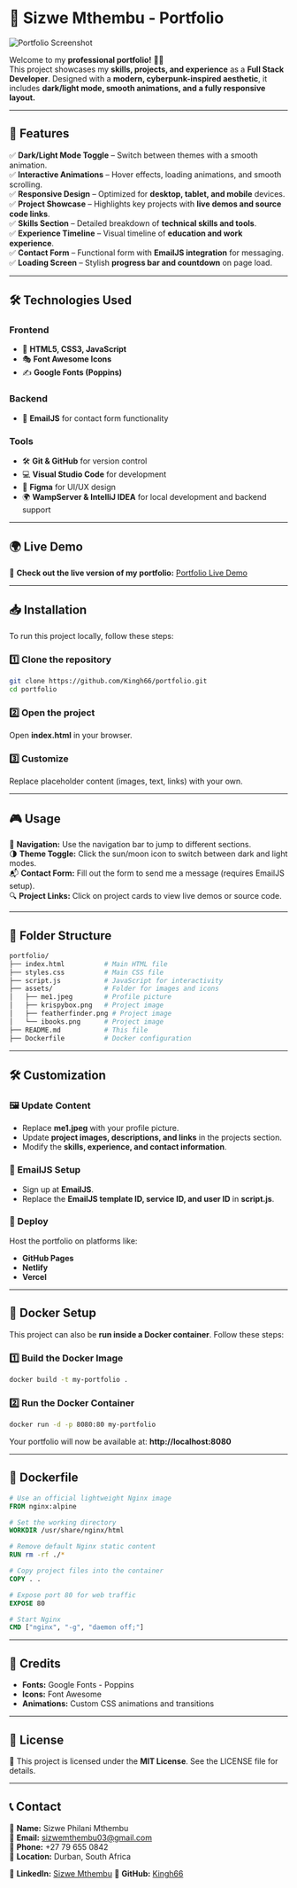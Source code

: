 # 🚀 Sizwe Mthembu - Portfolio  

![Portfolio Screenshot](https://ibb.co/NnCmsrSX)

Welcome to my **professional portfolio!** 🎨✨  
This project showcases my **skills, projects, and experience** as a **Full Stack Developer**. Designed with a **modern, cyberpunk-inspired aesthetic**, it includes **dark/light mode, smooth animations, and a fully responsive layout.**  

---

## 🌟 Features  

✅ **Dark/Light Mode Toggle** – Switch between themes with a smooth animation.  
✅ **Interactive Animations** – Hover effects, loading animations, and smooth scrolling.  
✅ **Responsive Design** – Optimized for **desktop, tablet, and mobile** devices.  
✅ **Project Showcase** – Highlights key projects with **live demos and source code links**.  
✅ **Skills Section** – Detailed breakdown of **technical skills and tools**.  
✅ **Experience Timeline** – Visual timeline of **education and work experience**.  
✅ **Contact Form** – Functional form with **EmailJS integration** for messaging.  
✅ **Loading Screen** – Stylish **progress bar and countdown** on page load.  

---

## 🛠️ Technologies Used  

### **Frontend**  
- 🎨 **HTML5, CSS3, JavaScript**  
- 🎭 **Font Awesome Icons**  
- ✍️ **Google Fonts (Poppins)**  

### **Backend**  
- 📩 **EmailJS** for contact form functionality  

### **Tools**  
- 🛠️ **Git & GitHub** for version control  
- 💻 **Visual Studio Code** for development  
- 🎨 **Figma** for UI/UX design  
- 🌍 **WampServer & IntelliJ IDEA** for local development and backend support  

---

## 🌍 Live Demo  

🔗 **Check out the live version of my portfolio:** [Portfolio Live Demo](https://portfolio-vo6v.onrender.com/) <!-- Replace with your actual URL -->

---

## 📥 Installation  

To run this project locally, follow these steps:  

### **1️⃣ Clone the repository**  
```bash
git clone https://github.com/Kingh66/portfolio.git
cd portfolio
```

### **2️⃣ Open the project**  
Open **index.html** in your browser.

### **3️⃣ Customize**  
Replace placeholder content (images, text, links) with your own.

---

## 🎮 Usage  

🔗 **Navigation:** Use the navigation bar to jump to different sections.  
🌗 **Theme Toggle:** Click the sun/moon icon to switch between dark and light modes.  
📬 **Contact Form:** Fill out the form to send me a message (requires EmailJS setup).  
🔍 **Project Links:** Click on project cards to view live demos or source code.  

---

## 📂 Folder Structure  
```bash
portfolio/
├── index.html          # Main HTML file
├── styles.css          # Main CSS file
├── script.js           # JavaScript for interactivity
├── assets/             # Folder for images and icons
│   ├── me1.jpeg        # Profile picture
│   ├── krispybox.png   # Project image
│   ├── featherfinder.png # Project image
│   └── ibooks.png      # Project image
├── README.md           # This file
├── Dockerfile          # Docker configuration
```

---

## 🛠️ Customization  

### **🖼️ Update Content**  
- Replace **me1.jpeg** with your profile picture.  
- Update **project images, descriptions, and links** in the projects section.  
- Modify the **skills, experience, and contact information**.  

### **📩 EmailJS Setup**  
- Sign up at **EmailJS**.  
- Replace the **EmailJS template ID, service ID, and user ID** in **script.js**.  

### **🚀 Deploy**  
Host the portfolio on platforms like:  
- **GitHub Pages**  
- **Netlify**  
- **Vercel**  

---

## 🐳 Docker Setup  

This project can also be **run inside a Docker container**. Follow these steps:  

### **1️⃣ Build the Docker Image**  
```bash
docker build -t my-portfolio .
```

### **2️⃣ Run the Docker Container**  
```bash
docker run -d -p 8080:80 my-portfolio
```
Your portfolio will now be available at: **http://localhost:8080**  

---

## 🐙 Dockerfile  
```dockerfile
# Use an official lightweight Nginx image
FROM nginx:alpine

# Set the working directory
WORKDIR /usr/share/nginx/html

# Remove default Nginx static content
RUN rm -rf ./*

# Copy project files into the container
COPY . .

# Expose port 80 for web traffic
EXPOSE 80

# Start Nginx
CMD ["nginx", "-g", "daemon off;"]
```

---

## 🎨 Credits  
- **Fonts:** Google Fonts - Poppins  
- **Icons:** Font Awesome  
- **Animations:** Custom CSS animations and transitions  

---

## 📜 License  
📄 This project is licensed under the **MIT License**. See the LICENSE file for details.  

---

## 📞 Contact  

👤 **Name:** Sizwe Philani Mthembu  
📧 **Email:** sizwemthembu03@gmail.com  
📱 **Phone:** +27 79 655 0842  
📍 **Location:** Durban, South Africa  

🔗 **LinkedIn:** [Sizwe Mthembu](https://www.linkedin.com/in/sizwe-philani-didiza-mthembu-72993a248/)
🐙 **GitHub:** [Kingh66](https://github.com/Kingh66)  



